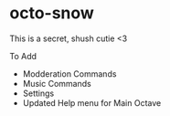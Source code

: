 # octo-snow
This is a secret, shush cutie &lt;3

To Add
* Modderation Commands
* Music Commands
* Settings
* Updated Help menu for Main Octave
